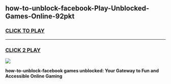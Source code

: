 
## how-to-unblock-facebook-Play-Unblocked-Games-Online-92pkt
<h3>
<a href="https://premium76.site?title=how-to-unblock-facebook&ref=25A">CLICK TO PLAY</a></h3>
<hr>

<h3>
<a href="https://premium76.site?title=how-to-unblock-facebook&ref=25A">CLICK 2 PLAY</a>
  
</h3>

<a href="https://premium76.site?title=how-to-unblock-facebook&ref=25A"><img src="https://clearcache.store/games.png"></a>


**how-to-unblock-facebook games unblocked: Your Gateway to Fun and Accessible Online Gaming**
